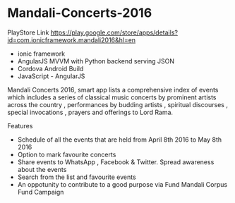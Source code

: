 # Mandali-Concerts-2016

PlayStore Link
https://play.google.com/store/apps/details?id=com.ionicframework.mandali2016&hl=en

+ ionic framework
+ AngularJS MVVM with Python backend serving JSON
+ Cordova Android Build
+ JavaScript - AngularJS

Mandali Concerts 2016, smart app lists a comprehensive index of events which includes a series of classical music concerts by prominent artists across the country , performances by budding artists , spiritual discourses , special invocations , prayers and offerings to Lord Rama.

Features

- Schedule of all the events that are held from April 8th 2016 to May 8th 2016
- Option to mark favourite concerts
- Share events to WhatsApp , Facebook & Twitter. Spread awareness about the events
- Search from the list and favourite events
- An oppotunity to contribute to a good purpose via Fund Mandali Corpus Fund Campaign



